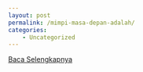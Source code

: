 ```yaml
---
layout: post
permalink: /mimpi-masa-depan-adalah/
categories:
    - Uncategorized
---
```


[Baca Selengkapnya](/10)